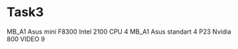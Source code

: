 # Task3

<?xml version="1.0" encoding="UTF-8"?>
<AbstarctComputerParts>
    <Boards>
        <MotherBoard id="1">
            <name>MB_A1</name>
            <manufacturer>Asus</manufacturer>
            <size>mini</size>
            <connectionInterfaces></connectionInterfaces>
            <Processor id="3">
                <name>F8300</name>
                <manufacturer>Intel</manufacturer>
                <frequencyCore>2100</frequencyCore>
                <processorType>CPU</processorType>
                <coresNumber>4</coresNumber>
            </Processor>
        </MotherBoard>
        <VideoCard id="2">
            <name>MB_A1</name>
            <manufacturer>Asus</manufacturer>
            <size>standart</size>
            <memoryRAM>4</memoryRAM>
            <Processor id="4">
                <name>P23</name>
                <manufacturer>Nvidia</manufacturer>
                <frequencyCore>800</frequencyCore>
                <processorType>VIDEO</processorType>
                <coresNumber>9</coresNumber>
            </Processor>
        </VideoCard>
    </Boards>
</AbstarctComputerParts>
